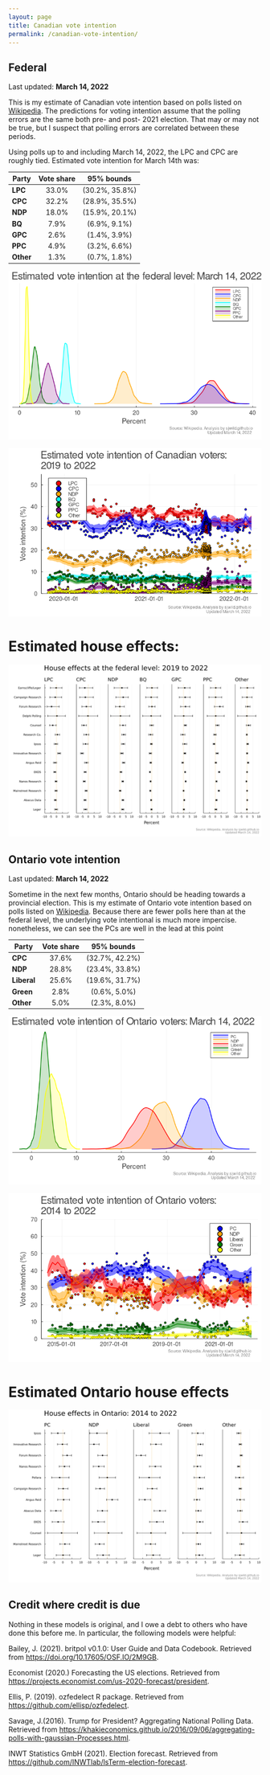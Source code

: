 ```yaml
---
layout: page
title: Canadian vote intention
permalink: /canadian-vote-intention/
---
```



## Federal 
Last updated: __March 14, 2022__

This is my estimate of Canadian vote intention based on polls listed on [Wikipedia](https://en.wikipedia.org/wiki/Opinion_polling_for_the_45th_Canadian_federal_election). The predictions for voting intention assume that the polling errors are the same both pre- and post- 2021 election. That may or may not be true, but I suspect that polling errors are correlated between these periods.

Using polls up to and including March 14, 2022, the LPC and CPC are roughly tied. Estimated vote intention for March 14th was:

|**Party**    | **Vote share**  | **95% bounds**     |
|-------------|:---------------:|:------------------:|
|**LPC**      | 33.0%           | (30.2%, 35.8%)     |
|**CPC**      | 32.2%           | (28.9%, 35.5%)     |
|**NDP**      | 18.0%           | (15.9%, 20.1%)     |
|**BQ**       | 7.9%            | (6.9%, 9.1%)       |
|**GPC**      | 2.6%            | (1.4%, 3.9%)       |
|**PPC**      | 4.9%            | (3.2%, 6.6%)       |
|**Other**    | 1.3%            | (0.7%, 1.8%)       |


![alt text](https://github.com/sjwild/Canadian_Election_2021/raw/main/Images/Federal/can_vote_intention_post_2021.png "Density plot of estimated vote share per party.")


![alt text](https://github.com/sjwild/Canadian_Election_2021/raw/main/Images/Federal/can_vote_intention_2019_post_2021.png "Vote share of Canadian parties from 2019 to 2022.")

# Estimated house effects: 

![alt text](https://github.com/sjwild/Canadian_Election_2021/blob/main/Images/Federal/can_house_effects_pollsters_2019_2022.png "House effects of Canadian polling firms.")


## Ontario vote intention

Last updated: __March 14, 2022__

Sometime in the next few months, Ontario should be heading towards a provincial election. This is my estimate of Ontario vote intention based on polls listed on [Wikipedia](https://en.wikipedia.org/wiki/2022_Ontario_general_election#Opinion_polls). Because there are fewer polls here than at the federal level, the underlying vote intentional is much more impercise. nonetheless, we can see the PCs are well in the lead at this point

|**Party**    | **Vote share**  | **95% bounds**     |
|-------------|:---------------:|:------------------:|
|**CPC**      | 37.6%           | (32.7%, 42.2%)     |
|**NDP**      | 28.8%           | (23.4%, 33.8%)     |
|**Liberal**  | 25.6%           | (19.6%, 31.7%)     |
|**Green**    | 2.8%            | (0.6%, 5.0%)       |
|**Other**    | 5.0%            | (2.3%, 8.0%)       |

![alt text](https://github.com/sjwild/Canadian_Election_2021/raw/main/Images/Ontario/ON_vote_intention_2022.png "Density plot of estimated vote share per party in Ontario, 2022.")


![alt text](https://github.com/sjwild/Canadian_Election_2021/raw/main/Images/Ontario/ON_vote_intention_2014_2022.png "Vote share of Ontario parties from 2014 to 2022.")


# Estimated Ontario house effects

![alt text](https://github.com/sjwild/Canadian_Election_2021/raw/main/Images/Ontario/ON_house_effects_pollsters_2014_2022.png "House effects of polling firms surveying residents of Ontario, 2014 to 2022.")




## Credit where credit is due
Nothing in these models is original, and I owe a debt to others who have done this before me. In particular, the following models were helpful:

Bailey, J. (2021). britpol v0.1.0: User Guide and Data Codebook. Retrieved from https://doi.org/10.17605/OSF.IO/2M9GB.  

Economist (2020.) Forecasting the US elections. Retrieved from https://projects.economist.com/us-2020-forecast/president. 

Ellis, P. (2019). ozfedelect R package. Retrieved from https://github.com/ellisp/ozfedelect.   

Savage, J.(2016). Trump for President? Aggregating National Polling Data. Retrieved from https://khakieconomics.github.io/2016/09/06/aggregating-polls-with-gaussian-Processes.html.  

INWT Statistics GmbH (2021). Election forecast. Retrieved from https://github.com/INWTlab/lsTerm-election-forecast.  
